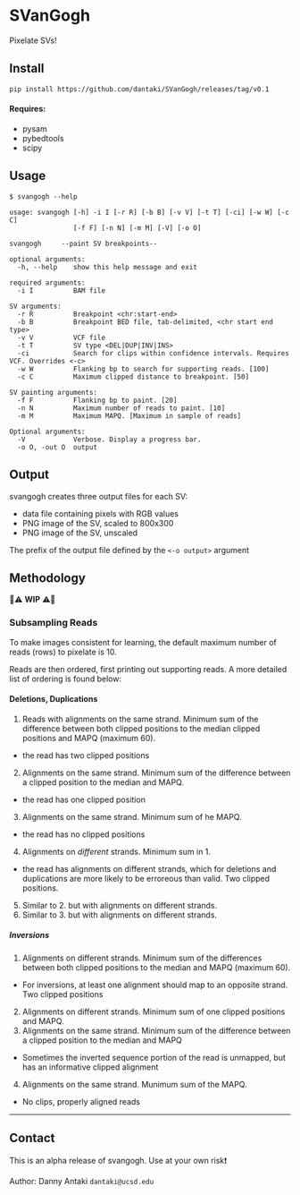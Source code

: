 # SVanGogh
Pixelate SVs!

## Install

`pip install https://github.com/dantaki/SVanGogh/releases/tag/v0.1`

#### Requires:

* pysam
* pybedtools
* scipy

## Usage

```
$ svangogh --help

usage: svangogh [-h] -i I [-r R] [-b B] [-v V] [-t T] [-ci] [-w W] [-c C]
                [-f F] [-n N] [-m M] [-V] [-o O]

svangogh     --paint SV breakpoints--

optional arguments:
  -h, --help    show this help message and exit

required arguments:
  -i I          BAM file

SV arguments:
  -r R          Breakpoint <chr:start-end>
  -b B          Breakpoint BED file, tab-delimited, <chr start end type>
  -v V          VCF file
  -t T          SV type <DEL|DUP|INV|INS>
  -ci           Search for clips within confidence intervals. Requires VCF. Overrides <-c>
  -w W          Flanking bp to search for supporting reads. [100]
  -c C          Maximum clipped distance to breakpoint. [50]

SV painting arguments:
  -f F          Flanking bp to paint. [20]
  -n N          Maximum number of reads to paint. [10]
  -m M          Maximum MAPQ. [Maximum in sample of reads]

Optional arguments:
  -V            Verbose. Display a progress bar.
  -o O, -out O  output
```

## Output

svangogh creates three output files for each SV: 

* data file containing pixels with RGB values 
* PNG image of the SV, scaled to 800x300
* PNG image of the SV, unscaled

The prefix of the output file defined by the `<-o output>` argument

## Methodology

:construction::warning: **WIP** :warning::construction:

### Subsampling Reads 
To make images consistent for learning, the default maximum number of reads (rows) to pixelate is 10.  

Reads are then ordered, first printing out supporting reads. A more detailed list of ordering is found below:

#### Deletions, Duplications

1. Reads with alignments on the same strand. Minimum sum of the difference between both clipped positions to the median clipped positions and MAPQ (maximum 60). 
  * the read has two clipped positions
2. Alignments on the same strand. Minimum sum of the difference between a clipped position to the median and MAPQ.
  * the read has one clipped position
3. Alignments on the same strand. Minimum sum of he MAPQ.
  * the read has no clipped positions
4. Alignments on *different* strands. Minimum sum in 1.
  * the read has alignments on different strands, which for deletions and duplications are more likely to be erroreous than valid. Two clipped positions.
5. Similar to 2. but with alignments on different strands.
6. Similar to 3. but with alignments on different strands.

##### Inversions

1. Alignments on different strands. Minimum sum of the differences between both clipped positions to the median and MAPQ (maximum 60). 
  * For inversions, at least one alignment should map to an opposite strand. Two clipped positions
2. Alignments on different strands. Minimum sum of one clipped positions and MAPQ.
3. Alignments on the same strand. Minimum sum of the difference between a clipped position to the median and MAPQ
  * Sometimes the inverted sequence portion of the read is unmapped, but has an informative clipped alignment
4. Alignments on the same strand. Munimum sum of the MAPQ.
  * No clips, properly aligned reads


--- 

## Contact

This is an alpha release of svangogh. Use at your own risk:exclamation:

Author: Danny Antaki `dantaki@ucsd.edu`

